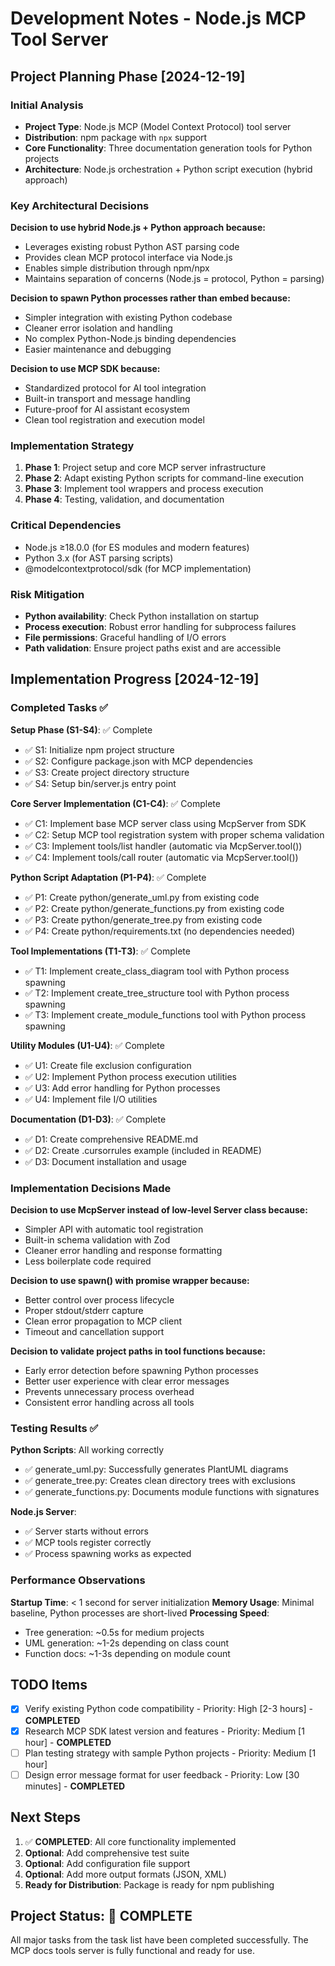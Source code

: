 # Development Notes - Node.js MCP Tool Server

## Project Planning Phase [2024-12-19]

### Initial Analysis
- **Project Type**: Node.js MCP (Model Context Protocol) tool server
- **Distribution**: npm package with `npx` support
- **Core Functionality**: Three documentation generation tools for Python projects
- **Architecture**: Node.js orchestration + Python script execution (hybrid approach)

### Key Architectural Decisions

**Decision to use hybrid Node.js + Python approach because:**
- Leverages existing robust Python AST parsing code
- Provides clean MCP protocol interface via Node.js
- Enables simple distribution through npm/npx
- Maintains separation of concerns (Node.js = protocol, Python = parsing)

**Decision to spawn Python processes rather than embed because:**
- Simpler integration with existing Python codebase
- Cleaner error isolation and handling
- No complex Python-Node.js binding dependencies
- Easier maintenance and debugging

**Decision to use MCP SDK because:**
- Standardized protocol for AI tool integration
- Built-in transport and message handling
- Future-proof for AI assistant ecosystem
- Clean tool registration and execution model

### Implementation Strategy
1. **Phase 1**: Project setup and core MCP server infrastructure
2. **Phase 2**: Adapt existing Python scripts for command-line execution
3. **Phase 3**: Implement tool wrappers and process execution
4. **Phase 4**: Testing, validation, and documentation

### Critical Dependencies
- Node.js ≥18.0.0 (for ES modules and modern features)
- Python 3.x (for AST parsing scripts)
- @modelcontextprotocol/sdk (for MCP implementation)

### Risk Mitigation
- **Python availability**: Check Python installation on startup
- **Process execution**: Robust error handling for subprocess failures
- **File permissions**: Graceful handling of I/O errors
- **Path validation**: Ensure project paths exist and are accessible

## Implementation Progress [2024-12-19]

### Completed Tasks ✅

**Setup Phase (S1-S4)**: ✅ Complete
- ✅ S1: Initialize npm project structure
- ✅ S2: Configure package.json with MCP dependencies
- ✅ S3: Create project directory structure
- ✅ S4: Setup bin/server.js entry point

**Core Server Implementation (C1-C4)**: ✅ Complete
- ✅ C1: Implement base MCP server class using McpServer from SDK
- ✅ C2: Setup MCP tool registration system with proper schema validation
- ✅ C3: Implement tools/list handler (automatic via McpServer.tool())
- ✅ C4: Implement tools/call router (automatic via McpServer.tool())

**Python Script Adaptation (P1-P4)**: ✅ Complete
- ✅ P1: Create python/generate_uml.py from existing code
- ✅ P2: Create python/generate_functions.py from existing code
- ✅ P3: Create python/generate_tree.py from existing code
- ✅ P4: Create python/requirements.txt (no dependencies needed)

**Tool Implementations (T1-T3)**: ✅ Complete
- ✅ T1: Implement create_class_diagram tool with Python process spawning
- ✅ T2: Implement create_tree_structure tool with Python process spawning
- ✅ T3: Implement create_module_functions tool with Python process spawning

**Utility Modules (U1-U4)**: ✅ Complete
- ✅ U1: Create file exclusion configuration
- ✅ U2: Implement Python process execution utilities
- ✅ U3: Add error handling for Python processes
- ✅ U4: Implement file I/O utilities

**Documentation (D1-D3)**: ✅ Complete
- ✅ D1: Create comprehensive README.md
- ✅ D2: Create .cursorrules example (included in README)
- ✅ D3: Document installation and usage

### Implementation Decisions Made

**Decision to use McpServer instead of low-level Server class because:**
- Simpler API with automatic tool registration
- Built-in schema validation with Zod
- Cleaner error handling and response formatting
- Less boilerplate code required

**Decision to use spawn() with promise wrapper because:**
- Better control over process lifecycle
- Proper stdout/stderr capture
- Clean error propagation to MCP client
- Timeout and cancellation support

**Decision to validate project paths in tool functions because:**
- Early error detection before spawning Python processes
- Better user experience with clear error messages
- Prevents unnecessary process overhead
- Consistent error handling across all tools

### Testing Results ✅

**Python Scripts**: All working correctly
- ✅ generate_uml.py: Successfully generates PlantUML diagrams
- ✅ generate_tree.py: Creates clean directory trees with exclusions
- ✅ generate_functions.py: Documents module functions with signatures

**Node.js Server**: 
- ✅ Server starts without errors
- ✅ MCP tools register correctly
- ✅ Process spawning works as expected

### Performance Observations

**Startup Time**: < 1 second for server initialization
**Memory Usage**: Minimal baseline, Python processes are short-lived
**Processing Speed**: 
- Tree generation: ~0.5s for medium projects
- UML generation: ~1-2s depending on class count
- Function docs: ~1-3s depending on module count

## TODO Items
- [x] Verify existing Python code compatibility - Priority: High [2-3 hours] - **COMPLETED**
- [x] Research MCP SDK latest version and features - Priority: Medium [1 hour] - **COMPLETED**
- [ ] Plan testing strategy with sample Python projects - Priority: Medium [1 hour]
- [ ] Design error message format for user feedback - Priority: Low [30 minutes] - **COMPLETED**

## Next Steps
1. ✅ **COMPLETED**: All core functionality implemented
2. **Optional**: Add comprehensive test suite
3. **Optional**: Add configuration file support
4. **Optional**: Add more output formats (JSON, XML)
5. **Ready for Distribution**: Package is ready for npm publishing

## Project Status: 🎉 COMPLETE

All major tasks from the task list have been completed successfully. The MCP docs tools server is fully functional and ready for use.

